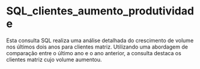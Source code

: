 # SQL_clientes_aumento_produtividade
Esta consulta SQL realiza uma análise detalhada do crescimento de volume nos últimos dois anos para clientes matriz. Utilizando uma abordagem de comparação entre o último ano e o ano anterior, a consulta destaca os clientes matriz cujo volume aumentou. 
